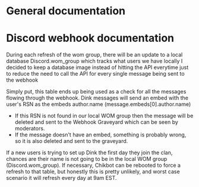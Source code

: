 # General documentation

# Discord webhook documentation

During each refresh of the wom group, there will be an update to a local database Discord.wom_group which tracks what users we have locally
I decided to keep a database image instead of hitting the API everytime just to reduce the need to call the API for every single message being sent to the webhook

Simply put, this table ends up being used as a check for all the messages flowing through the webhook.
Dink messages will send an embed with the user's RSN as the embeds author.name (message.embeds[0].author.name)

- If this RSN is not found in our local WOM group then the message will be deleted and sent to the Webhook Graveyard which can be seen by moderators.
- If the message doesn't have an embed, something is probably wrong, so it is also deleted and sent to the graveyard.

If a new users is trying to set up Dink the first day they join the clan, chances are their name is not going to be in the local WOM group (Discord.wom_group).
If necessary, Chikbot can be rebooted to force a refresh to that table, but honestly this is pretty unlikely, and worst case scenario it will refresh every day at 9am EST.
